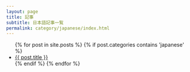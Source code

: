 ```yaml
---
layout: page
title: 記事
subtitle: 日本語記事一覧
permalink: category/japanese/index.html
---
```


<ul>
    {% for post in site.posts %}
        {% if post.categories contains 'japanese' %}
            <li><a href="{{ post.url | prepend: site.baseurl }}">{{ post.title }}</a></li>
        {% endif %}
    {% endfor %}
</ul>